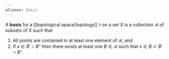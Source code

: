 ```yaml
---
aliases: basis
---
```

A **basis** for a [[topological space|topology]] $\tau$ on a set $X$ is a collection $\mathcal B$ of subsets of $X$ such that 
1. All points are contained in at least one element of $\mathcal B$, and
2. If $x\in B'\cap B''$ then there exists at least one $B\in \mathcal B$ such that $x\in B \subset B'\cap B''$. 